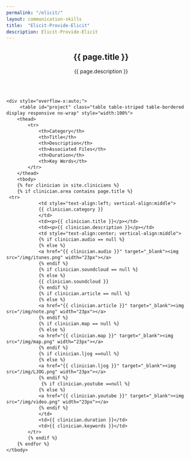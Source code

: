 ```yaml
---
permalink: "/elicit/"
layout: communication-skills
title:  "Elicit-Provide-Elicit"
description: Elicit-Provide-Elicit
---
```


<section id="action" class="responsive">
        <div class="vertical-center">
             <div class="container">
                <div class="row">
                    <div class="action take-tour">
                            <center><h1 class="title">{{ page.title }}</h1>
                            <p>{{ page.description }}</p></center>
                    </div>
                </div>
            </div>
        </div>
   </section>

<section id="clinician">
      <div class="container">
        <div class="row">
          <div class="col-lg-12">
<br>
<br>

  	<div style="overflow-x:auto;">	
         <table id="project" class="table table-striped table-bordered display responsive no-wrap" style="width:100%">
        <thead>
            <tr>
                <th>Category</th>
                <th>Title</th>
                <th>Description</th>
                <th>Associated Files</th>
                <th>Duration</th>
                <th>Key Words</th>
            </tr>
        </thead>
        <tbody>
        {% for clinician in site.clinicians %}
        {% if clinician.area contains page.title %}
     <tr>
                <td style="text-align:left; vertical-align:middle">
                {{ clinician.category }}
                </td>
                <td><p>{{ clinician.title }}</p></td>
                <td><p>{{ clinician.description }}</p></td>
                <td style="text-align:center; vertical-align:middle">
                {% if clinician.audio == null %}
                {% else %}
                <a href="{{ clinician.audio }}" target="_blank"><img src="/img/itunes.png" width="23px"></a>
                {% endif %}
                {% if clinician.soundcloud == null %}
                {% else %}
                {{ clinician.soundcloud }}
                {% endif %}
                {% if clinician.article == null %}
                {% else %}
                <a href="{{ clinician.article }}" target="_blank"><img src="/img/note.png" width="23px"></a>
                {% endif %}
                {% if clinician.map == null %}
                {% else %}
                <a href="{{ clinician.map }}" target="_blank"><img src="/img/map.png" width="23px"></a>
                {% endif %} 
                {% if clinician.ljog ==null %}
                {% else %}
                <a href="{{ clinician.ljog }}" target="_blank"><img src="/img/LJOG.png" width="23px"></a>
                {% endif %}
                 {% if clinician.youtube ==null %}
                {% else %}
                <a href="{{ clinician.youtube }}" target="_blank"><img src="/img/video.png" width="23px"></a>
                {% endif %}
                </td>
                <td>{{ clinician.duration }}</td>
                <td>{{ clinician.keywords }}</td>
            </tr>
            {% endif %}
        {% endfor %}
    </tbody>
</table>
</div>       
      </div>
	  </div>
	  </div>
    </section>
